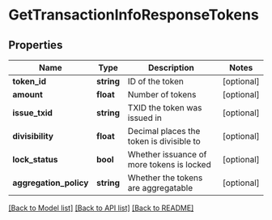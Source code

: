 # GetTransactionInfoResponseTokens

## Properties
Name | Type | Description | Notes
------------ | ------------- | ------------- | -------------
**token_id** | **string** | ID of the token | [optional] 
**amount** | **float** | Number of tokens | [optional] 
**issue_txid** | **string** | TXID the token was issued in | [optional] 
**divisibility** | **float** | Decimal places the token is divisible to | [optional] 
**lock_status** | **bool** | Whether issuance of more tokens is locked | [optional] 
**aggregation_policy** | **string** | Whether the tokens are aggregatable | [optional] 

[[Back to Model list]](../README.md#documentation-for-models) [[Back to API list]](../README.md#documentation-for-api-endpoints) [[Back to README]](../README.md)


